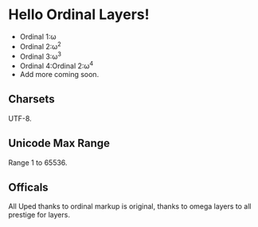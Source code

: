 # Hello Ordinal Layers!
- Ordinal 1:ω
- Ordinal 2:ω<sup>2</sup>
- Ordinal 3:ω<sup>3</sup>
- Ordinal 4:Ordinal 2:ω<sup>4</sup>
- Add more coming soon.
## Charsets
UTF-8.
## Unicode Max Range
Range 1 to 65536.
## Officals
All Uped thanks to ordinal markup is original, thanks to omega layers to all prestige for layers.
